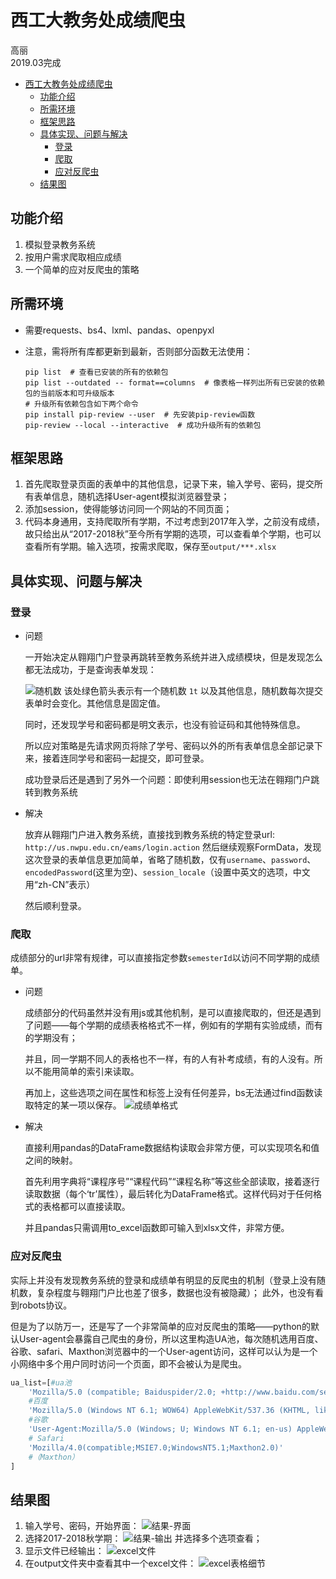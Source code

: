 # 西工大教务处成绩爬虫

高丽   
2019.03完成
<!-- TOC -->

- [西工大教务处成绩爬虫](#西工大教务处成绩爬虫)
    - [功能介绍](#功能介绍)
    - [所需环境](#所需环境)
    - [框架思路](#框架思路)
    - [具体实现、问题与解决](#具体实现问题与解决)
        - [登录](#登录)
        - [爬取](#爬取)
        - [应对反爬虫](#应对反爬虫)
    - [结果图](#结果图)

<!-- /TOC -->

## 功能介绍
1. 模拟登录教务系统      
2. 按用户需求爬取相应成绩
3. 一个简单的应对反爬虫的策略


## 所需环境
- 需要requests、bs4、lxml、pandas、openpyxl

- 注意，需将所有库都更新到最新，否则部分函数无法使用：
    ``` 
    pip list  # 查看已安装的所有的依赖包
    pip list --outdated -- format==columns  # 像表格一样列出所有已安装的依赖包的当前版本和可升级版本
    # 升级所有依赖包含如下两个命令
    pip install pip-review --user  # 先安装pip-review函数
    pip-review --local --interactive  # 成功升级所有的依赖包
    ```


## 框架思路
1. 首先爬取登录页面的表单中的其他信息，记录下来，输入学号、密码，提交所有表单信息，随机选择User-agent模拟浏览器登录；
2. 添加session，使得能够访问同一个网站的不同页面；
3. 代码本身通用，支持爬取所有学期，不过考虑到2017年入学，之前没有成绩，故只给出从“2017-2018秋”至今所有学期的选项，可以查看单个学期，也可以查看所有学期。输入选项，按需求爬取，保存至`output/***.xlsx`


## 具体实现、问题与解决
### 登录
- 问题
  
    一开始决定从翱翔门户登录再跳转至教务系统并进入成绩模块，但是发现怎么都无法成功，于是查询表单发现：
    
    ![随机数](http://img.elfship.cn/img/QQ图片20200315002639.png)
    该处绿色箭头表示有一个随机数 `1t` 以及其他信息，随机数每次提交表单时会变化。其他信息是固定值。

    同时，还发现学号和密码都是明文表示，也没有验证码和其他特殊信息。
    
    所以应对策略是先请求网页将除了学号、密码以外的所有表单信息全部记录下来，接着连同学号和密码一起提交，即可登录。

    成功登录后还是遇到了另外一个问题：即使利用session也无法在翱翔门户跳转到教务系统

- 解决
  
    放弃从翱翔门户进入教务系统，直接找到教务系统的特定登录url: `http://us.nwpu.edu.cn/eams/login.action` 然后继续观察FormData，发现这次登录的表单信息更加简单，省略了随机数，仅有`username`、`password`、`encodedPassword`(这里为空)、`session_locale`（设置中英文的选项，中文用“zh-CN”表示）
    
    然后顺利登录。


    
### 爬取
成绩部分的url非常有规律，可以直接指定参数`semesterId`以访问不同学期的成绩单。

- 问题  
  
    成绩部分的代码虽然并没有用js或其他机制，是可以直接爬取的，但还是遇到了问题——每个学期的成绩表格格式不一样，例如有的学期有实验成绩，而有的学期没有；
    
    并且，同一学期不同人的表格也不一样，有的人有补考成绩，有的人没有。所以不能用简单的索引来读取。
    
    再加上，这些选项之间在属性和标签上没有任何差异，bs无法通过find函数读取特定的某一项以保存。
    ![成绩单格式](http://img.elfship.cn/img/QQ图片20200315004729.png)

- 解决
  
    直接利用pandas的DataFrame数据结构读取会非常方便，可以实现项名和值之间的映射。
    
    首先利用字典将“课程序号”“课程代码”“课程名称”等这些全部读取，接着逐行读取数据（每个‘tr’属性），最后转化为DataFrame格式。这样代码对于任何格式的表格都可以直接读取。

    并且pandas只需调用to_excel函数即可输入到xlsx文件，非常方便。


### 应对反爬虫
实际上并没有发现教务系统的登录和成绩单有明显的反爬虫的机制（登录上没有随机数，复杂程度与翱翔门户比也差了很多，数据也没有被隐藏）；
此外，也没有看到robots协议。

但是为了以防万一，还是写了一个非常简单的应对反爬虫的策略——python的默认User-agent会暴露自己爬虫的身份，所以这里构造UA池，每次随机选用百度、谷歌、safari、Maxthon浏览器中的一个User-agent访问，这样可以认为是一个小网络中多个用户同时访问一个页面，即不会被认为是爬虫。
``` python 
ua_list=[#ua池
    'Mozilla/5.0 (compatible; Baiduspider/2.0; +http://www.baidu.com/search/spider.html)',
    #百度
    'Mozilla/5.0 (Windows NT 6.1; WOW64) AppleWebKit/537.36 (KHTML, like Gecko) Chrome/50.0.2661.94 Safari/537.36',
    #谷歌 
    'User-Agent:Mozilla/5.0 (Windows; U; Windows NT 6.1; en-us) AppleWebKit/534.50 (KHTML, like Gecko) Version/5.1 Safari/534.50', 
    # Safari  
    'Mozilla/4.0(compatible;MSIE7.0;WindowsNT5.1;Maxthon2.0)'
    #（Maxthon）
]
```
## 结果图
1. 输入学号、密码，开始界面：
![结果-界面](http://img.elfship.cn/img/QQ图片20200315010419.png)
2. 选择2017-2018秋学期：
![结果-输出](http://img.elfship.cn/img/QQ图片20200315010739.png)
并选择多个选项查看；   
3. 显示文件已经输出：
![excel文件](http://img.elfship.cn/img/QQ图片20200315010958.png)
4. 在output文件夹中查看其中一个excel文件：
![excel表格细节](http://img.elfship.cn/img/QQ图片20200315011035.png)
